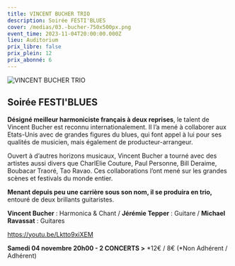 ```yaml
---
title: VINCENT BUCHER TRIO
description: Soirée FESTI'BLUES
cover: /medias/03.-bucher-750x500px.png
event_time: 2023-11-04T20:00:00.000Z
lieu: Auditorium
prix_libre: false
prix_plein: 12
prix_abonné: 6
---
```

![VINCENT BUCHER TRIO](/medias/03.-bucher-750x500px.png "Soirée Festi'Blues")

## Soirée FESTI'BLUES

**Désigné meilleur harmoniciste français à deux reprises**, le talent de Vincent Bucher est reconnu internationalement. Il l’a mené à collaborer aux Etats-Unis avec de grandes figures du blues, qui font appel à lui pour ses qualités de musicien, mais également de producteur-arrangeur.

Ouvert à d’autres horizons musicaux, Vincent Bucher a tourné avec des artistes aussi divers que CharlElie Couture, Paul Personne, Bill Deraime, Boubacar Traoré, Tao Ravao. Ces collaborations l’ont mené sur les grandes scènes et festivals du monde entier. 

**Menant depuis peu une carrière sous son nom, il se produira en trio,** entouré de deux brillants guitaristes.

**Vincent Bucher** : Harmonica & Chant / **Jérémie Tepper** : Guitare / **Michael Ravassat** : Guitares

<https://youtu.be/Lktto9xiXEM>

**Samedi 04 novembre 20h00 - 2 CONCERTS >** \*12€ / 8€ (\*Non Adhérent / Adhérent)